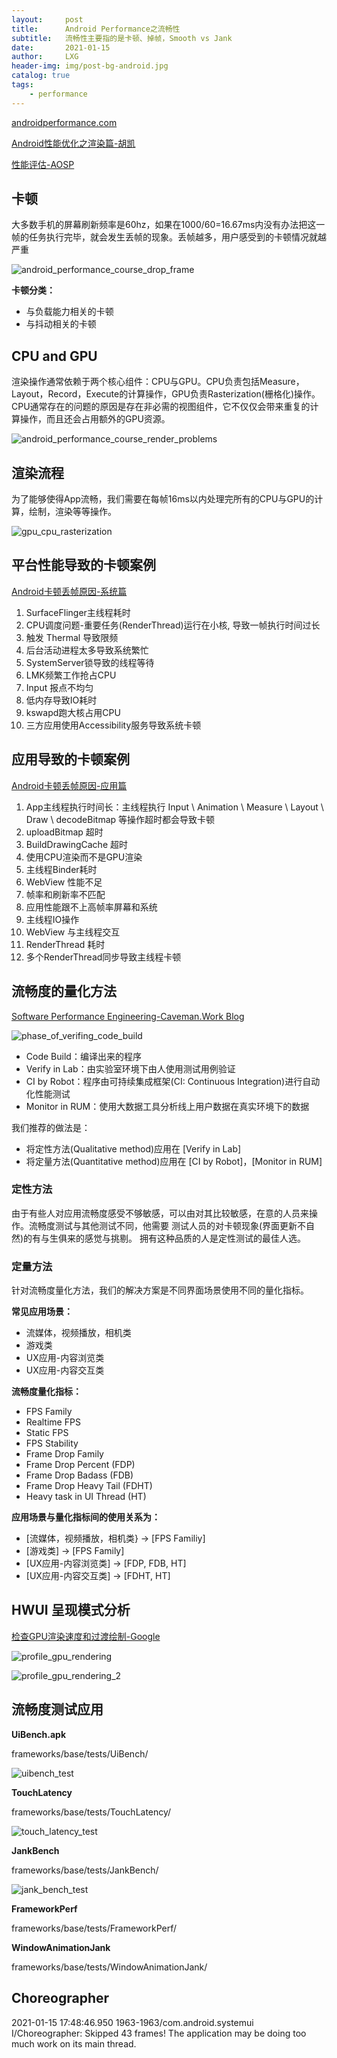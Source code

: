 ```yaml
---
layout:     post
title:      Android Performance之流畅性
subtitle:   流畅性主要指的是卡顿、掉帧，Smooth vs Jank
date:       2021-01-15
author:     LXG
header-img: img/post-bg-android.jpg
catalog: true
tags:
    - performance
---
```


[androidperformance.com](https://www.androidperformance.com/)

[Android性能优化之渲染篇-胡凯](http://hukai.me/android-performance-render/)

[性能评估-AOSP](https://source.android.com/devices/tech/debug/eval_perf?hl=zh-cn)

## 卡顿

大多数手机的屏幕刷新频率是60hz，如果在1000/60=16.67ms内没有办法把这一帧的任务执行完毕，就会发生丢帧的现象。丢帧越多，用户感受到的卡顿情况就越严重

![android_performance_course_drop_frame](/images/performance/android_performance_course_drop_frame.png)

**卡顿分类：**

* 与负载能力相关的卡顿
* 与抖动相关的卡顿

## CPU and GPU

渲染操作通常依赖于两个核心组件：CPU与GPU。CPU负责包括Measure，Layout，Record，Execute的计算操作，GPU负责Rasterization(栅格化)操作。CPU通常存在的问题的原因是存在非必需的视图组件，它不仅仅会带来重复的计算操作，而且还会占用额外的GPU资源。

![android_performance_course_render_problems](/images/performance/android_performance_course_render_problems.jpg)

## 渲染流程

为了能够使得App流畅，我们需要在每帧16ms以内处理完所有的CPU与GPU的计算，绘制，渲染等等操作。

![gpu_cpu_rasterization](/images/performance/gpu_cpu_rasterization.png)

## 平台性能导致的卡顿案例

[Android卡顿丢帧原因-系统篇](https://www.androidperformance.com/2019/09/05/Android-Jank-Due-To-System/)

1. SurfaceFlinger主线程耗时
2. CPU调度问题-重要任务(RenderThread)运行在小核, 导致一帧执行时间过长
3. 触发 Thermal 导致限频
4. 后台活动进程太多导致系统繁忙
5. SystemServer锁导致的线程等待
6. LMK频繁工作抢占CPU
7. Input 报点不均匀
8. 低内存导致IO耗时
9. kswapd跑大核占用CPU
10. 三方应用使用Accessibility服务导致系统卡顿

## 应用导致的卡顿案例

[Android卡顿丢帧原因-应用篇](https://www.androidperformance.com/2019/09/05/Android-Jank-Due-To-App/)

1. App主线程执行时间长：主线程执行 Input \ Animation \ Measure \ Layout \ Draw \ decodeBitmap 等操作超时都会导致卡顿
2. uploadBitmap 超时
3. BuildDrawingCache 超时
4. 使用CPU渲染而不是GPU渲染
5. 主线程Binder耗时
6. WebView 性能不足
7. 帧率和刷新率不匹配
8. 应用性能跟不上高帧率屏幕和系统
9. 主线程IO操作
10. WebView 与主线程交互
11. RenderThread 耗时
12. 多个RenderThread同步导致主线程卡顿

## 流畅度的量化方法

[Software Performance Engineering-Caveman.Work Blog](http://www.caveman.work/)

![phase_of_verifing_code_build](/images/performance/phase_of_verifing_code_build.png)

* Code Build：编译出来的程序
* Verify in Lab：由实验室环境下由人使用测试用例验证
* CI by Robot：程序由可持续集成框架(CI: Continuous Integration)进行自动化性能测试
* Monitor in RUM：使用大数据工具分析线上用户数据在真实环境下的数据

我们推荐的做法是：

* 将定性方法(Qualitative method)应用在 [Verify in Lab]
* 将定量方法(Quantitative method)应用在 [CI by Robot]，[Monitor in RUM]

### 定性方法

由于有些人对应用流畅度感受不够敏感，可以由对其比较敏感，在意的人员来操作。流畅度测试与其他测试不同，他需要
测试人员的对卡顿现象(界面更新不自然)的有与生俱来的感觉与挑剔。 拥有这种品质的人是定性测试的最佳人选。

### 定量方法

针对流畅度量化方法，我们的解决方案是不同界面场景使用不同的量化指标。

**常见应用场景：**

* 流媒体，视频播放，相机类
* 游戏类
* UX应用-内容浏览类
* UX应用-内容交互类

**流畅度量化指标：**

* FPS Family
* Realtime FPS
* Static FPS
* FPS Stability
* Frame Drop Family
* Frame Drop Percent (FDP)
* Frame Drop Badass (FDB)
* Frame Drop Heavy Tail (FDHT)
* Heavy task in UI Thread (HT)


**应用场景与量化指标间的使用关系为：**

* [流媒体，视频播放，相机类} -> [FPS Familiy]
* [游戏类] -> [FPS Family]
* [UX应用-内容浏览类] -> [FDP, FDB, HT]
* [UX应用-内容交互类] -> [FDHT, HT]


## HWUI 呈现模式分析

[检查GPU渲染速度和过渡绘制-Google](https://developer.android.com/topic/performance/rendering/inspect-gpu-rendering?hl=zh-cn)

![profile_gpu_rendering](/images/performance/profile_gpu_rendering.png)

![profile_gpu_rendering_2](/images/performance/profile_gpu_rendering_2.png)


## 流畅度测试应用

**UiBench.apk**

frameworks/base/tests/UiBench/

![uibench_test](/images/performance/uibench_test.png)

**TouchLatency**

frameworks/base/tests/TouchLatency/

![touch_latency_test](/images/performance/touch_latency_test.png)

**JankBench**

frameworks/base/tests/JankBench/

![jank_bench_test](/images/performance/jank_bench_test.png)

**FrameworkPerf**

frameworks/base/tests/FrameworkPerf/

**WindowAnimationJank**

frameworks/base/tests/WindowAnimationJank/

## Choreographer

2021-01-15 17:48:46.950 1963-1963/com.android.systemui I/Choreographer: Skipped 43 frames!  The application may be doing too much work on its main thread.









